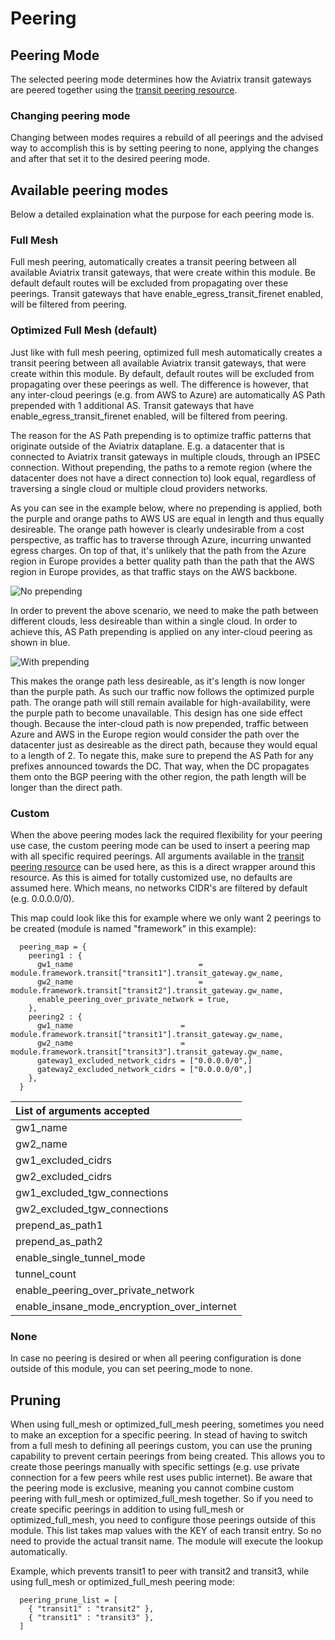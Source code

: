 # Peering

## Peering Mode
The selected peering mode determines how the Aviatrix transit gateways are peered together using the [transit peering resource](https://registry.terraform.io/providers/AviatrixSystems/aviatrix/latest/docs/resources/aviatrix_transit_gateway_peering). 

### Changing peering mode
Changing between modes requires a rebuild of all peerings and the advised way to accomplish this is by setting peering to none, applying the changes and after that set it to the desired peering mode.

## Available peering modes
Below a detailed explaination what the purpose for each peering mode is.

### Full Mesh
Full mesh peering, automatically creates a transit peering between all available Aviatrix transit gateways, that were create within this module. Be default default routes will be excluded from propagating over these peerings. Transit gateways that have enable_egress_transit_firenet enabled, will be filtered from peering.

### Optimized Full Mesh (default)
Just like with full mesh peering, optimized full mesh automatically creates a transit peering between all available Aviatrix transit gateways, that were create within this module. By default, default routes will be excluded from propagating over these peerings as well. The difference is however, that any inter-cloud peerings (e.g. from AWS to Azure) are automatically AS Path prepended with 1 additional AS. Transit gateways that have enable_egress_transit_firenet enabled, will be filtered from peering.

The reason for the AS Path prepending is to optimize traffic patterns that originate outside of the Aviatrix dataplane. E.g. a datacenter that is connected to Aviatrix transit gateways in multiple clouds, through an IPSEC connection. Without prepending, the paths to a remote region (where the datacenter does not have a direct connection to) look equal, regardless of traversing a single cloud or multiple cloud providers networks.

As you can see in the example below, where no prepending is applied, both the purple and orange paths to AWS US are equal in length and thus equally desireable. The orange path however is clearly undesirable from a cost perspective, as traffic has to traverse through Azure, incurring unwanted egress charges. On top of that, it's unlikely that the path from the Azure region in Europe provides a better quality path than the path that the AWS region in Europe provides, as that traffic stays on the AWS backbone.

<img src="https://github.com/terraform-aviatrix-modules/terraform-aviatrix-mc-transit-deployment-framework/blob/main/img/optimized-peering-no-prepending.png?raw=true" title="No prepending">

In order to prevent the above scenario, we need to make the path between different clouds, less desireable than within a single cloud. In order to achieve this, AS Path prepending is applied on any inter-cloud peering as shown in blue.

<img src="https://github.com/terraform-aviatrix-modules/terraform-aviatrix-mc-transit-deployment-framework/blob/main/img/optimized-peering-with-prepending.png?raw=true" title="With prepending">

This makes the orange path less desireable, as it's length is now longer than the purple path. As such our traffic now follows the optimized purple path. The orange path will still remain available for high-availability, were the purple path to become unavailable. This design has one side effect though. Because the inter-cloud path is now prepended, traffic between Azure and AWS in the Europe region would consider the path over the datacenter just as desireable as the direct path, because they would equal to a length of 2. To negate this, make sure to prepend the AS Path for any prefixes announced towards the DC. That way, when the DC propagates them onto the BGP peering with the other region, the path length will be longer than the direct path.

### Custom
When the above peering modes lack the required flexibility for your peering use case, the custom peering mode can be used to insert a peering map with all specific required peerings. All arguments available in the [transit peering resource](https://registry.terraform.io/providers/AviatrixSystems/aviatrix/latest/docs/resources/aviatrix_transit_gateway_peering) can be used here, as this is a direct wrapper around this resource.
As this is aimed for totally customized use, no defaults are assumed here. Which means, no networks CIDR's are filtered by default (e.g. 0.0.0.0/0).

This map could look like this for example where we only want 2 peerings to be created (module is named "framework" in this example):
```hcl
  peering_map = {
    peering1 : {
      gw1_name                            = module.framework.transit["transit1"].transit_gateway.gw_name,
      gw2_name                            = module.framework.transit["transit2"].transit_gateway.gw_name,
      enable_peering_over_private_network = true,
    },
    peering2 : {
      gw1_name                        = module.framework.transit["transit1"].transit_gateway.gw_name,
      gw2_name                        = module.framework.transit["transit3"].transit_gateway.gw_name,
      gateway1_excluded_network_cidrs = ["0.0.0.0/0",]
      gateway2_excluded_network_cidrs = ["0.0.0.0/0",]
    },
  }
```

List of arguments accepted |
:--- |
gw1_name |
gw2_name |
gw1_excluded_cidrs |
gw2_excluded_cidrs |
gw1_excluded_tgw_connections |
gw2_excluded_tgw_connections |
prepend_as_path1 |
prepend_as_path2 |
enable_single_tunnel_mode |
tunnel_count |
enable_peering_over_private_network |
enable_insane_mode_encryption_over_internet |

### None
In case no peering is desired or when all peering configuration is done outside of this module, you can set peering_mode to none.

## Pruning
When using full_mesh or optimized_full_mesh peering, sometimes you need to make an exception for a specific peering. In stead of having to switch from a full mesh to defining all peerings custom, you can use the pruning capability to prevent certain peerings from being created. This allows you to create those peerings manually with specific settings (e.g. use private connection for a few peers while rest uses public internet).
Be aware that the peering mode is exclusive, meaning you cannot combine custom peering with full_mesh or optimized_full_mesh together. So if you need to create specific peerings in addition to using full_mesh or optimized_full_mesh, you need to configure those peerings outside of this module. This list takes map values with the KEY of each transit entry. So no need to provide the actual transit name. The module will execute the lookup automatically.

Example, which prevents transit1 to peer with transit2 and transit3, while using full_mesh or optimized_full_mesh peering mode:
```hcl
  peering_prune_list = [
    { "transit1" : "transit2" },
    { "transit1" : "transit3" },
  ]
```